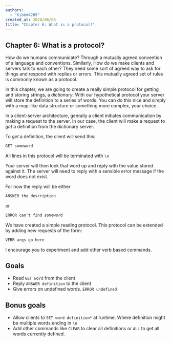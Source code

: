```yaml
---
authors:
  - "Kibb#4205"
created_at: 2020/06/08
title: "Chapter 6: What is a protocol?"
---
```


## Chapter 6: What is a protocol?
How do we humans communicate? Through a mutually agreed convention of a language and conventions.
Similarly, How do we make clients and servers talk to each other? 
They need some sort of agreed way to ask for things and respond with replies or errors. This mutually agreed set of rules is commonly known as a protocol.

In this chapter, we are going to create a really simple protocol for getting and storing strings, a *dictionary*.
With our hypothetical protocol your server will store the definition to a series of words.
You can do this nice and simply with a map-like data structure or something more complex, your choice.

In a client-server architecture, genrally a client initiates communication by making a request to the server. In our case, the client will make a request to *get* a definition from the dictionary server.

To *get* a definition, the client will send this:
```txt
GET someword
```
All lines in this protocol will be terminated with `\n`

Your server will then look that word up and reply with the value stored against it. 
The server will need to reply with a sensible error message if the word does not exist.

For now the reply will be either
```txt
ANSWER the description
```
or 
```txt
ERROR can't find someword
```
We have created a simple reading protocol. This protocol can be extended by adding new requests of the form:
```txt
VERB args go here
```
I encourage you to experiment and add other verb based commands.

## Goals

- Read `GET word` from the client
- Reply `ANSWER definition` to the client
- Give errors on undefined words. `ERROR undefined`

## Bonus goals

- Allow clients to `SET word definition*` at runtime. Where definition might be multiple words ending in `\n`
- Add other commands like `CLEAR` to clear all definitions or `ALL` to get all words currently defined. 